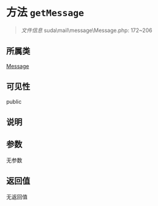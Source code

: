 # 方法 `getMessage`

> *文件信息* suda\mail\message\Message.php: 172~206

## 所属类 

[Message](../Message.md)

## 可见性

public

## 说明



## 参数


无参数


## 返回值

无返回值
